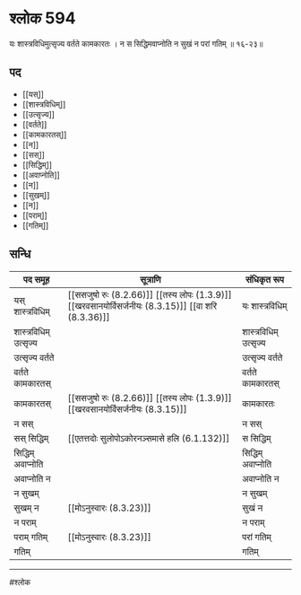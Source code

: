 # श्लोक 594

यः शास्त्रविधिमुत्सृज्य वर्तते कामकारतः ।
न स सिद्धिमवाप्नोति न सुखं न परां गतिम् ॥ १६-२३॥


## पद 

- [[यस्]]
- [[शास्त्रविधिम्]]
- [[उत्सृज्य]]
- [[वर्तते]]
- [[कामकारतस्]]
- [[न]]
- [[सस्]]
- [[सिद्धिम्]]
- [[अवाप्नोति]]
- [[न]]
- [[सुखम्]]
- [[न]]
- [[पराम्]]
- [[गतिम्]]

## सन्धि

| पद समूह | सूत्राणि | संधिकृत रूप |
| ----- | ----- | ----- |
| यस् शास्त्रविधिम् |  [[ससजुषो रुः (8.2.66)]] [[तस्य लोपः (1.3.9)]] [[खरवसानयोर्विसर्जनीयः (8.3.15)]] [[वा शरि (8.3.36)]] | यः शास्त्रविधिम् |
| शास्त्रविधिम् उत्सृज्य |  | शास्त्रविधिम् उत्सृज्य |
| उत्सृज्य वर्तते |  | उत्सृज्य वर्तते |
| वर्तते कामकारतस् |  | वर्तते कामकारतस् |
| कामकारतस् |  [[ससजुषो रुः (8.2.66)]] [[तस्य लोपः (1.3.9)]] [[खरवसानयोर्विसर्जनीयः (8.3.15)]] | कामकारतः |
| न सस् |  | न सस् |
| सस् सिद्धिम् |  [[एतत्तदोः सुलोपोऽकोरनञ्समासे हलि (6.1.132)]] | स सिद्धिम् |
| सिद्धिम् अवाप्नोति |  | सिद्धिम् अवाप्नोति |
| अवाप्नोति न |  | अवाप्नोति न |
| न सुखम् |  | न सुखम् |
| सुखम् न |  [[मोऽनुस्वारः (8.3.23)]] | सुखं न |
| न पराम् |  | न पराम् |
| पराम् गतिम् |  [[मोऽनुस्वारः (8.3.23)]] | परां गतिम् |
| गतिम् |  | गतिम् |


---

#श्लोक